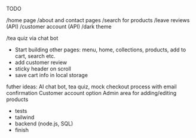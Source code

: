 TODO

/home page
/about and contact pages
/search for products
/leave reviews (API)
/customer account (API)
/dark theme

/tea quiz via chat bot

- Start building other pages: menu, home, collections, products, add to cart, search etc.
- add customer review 
- sticky header on scroll
- save cart info in local storage 

futher ideas:
AI chat bot, tea quiz, mock checkout process with email confirmation
Customer account option
Admin area for adding/editing products

- tests
- tailwind
- backend (node.js, SQL)
- finish
